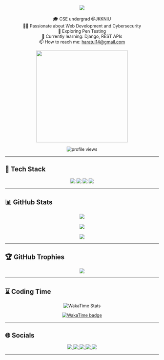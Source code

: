 <h1 align="center">
    <img src="https://readme-typing-svg.herokuapp.com/?font=Righteous&size=35&center=true&vCenter=true&width=900&height=50&duration=4000&color=FFFFFF&lines=Hi+👋,+I'm+Md.+Hussain+Anjum+Ratul;" />
</h1>

<p align="center">
🎓 CSE undergrad @JKKNIU <br>
🧑‍💻 Passionate about Web Development and Cybersecurity <br>
🔐 Exploring Pen Testing<br>
🌱 Currently learning: Django, REST APIs<br>
📫 How to reach me: <a href="mailto:haratul14@gmail.com">haratul14@gmail.com</a>
</p>
 
<p align="center">
  <img src="https://user-images.githubusercontent.com/74038190/212748842-9fcbad5b-6173-4175-8a61-521f3dbb7514.gif" width="300"/>
</p>

<p align="center">
  <img src="https://komarev.com/ghpvc/?username=hussain-anjum&label=Profile%20Views&color=blueviolet&style=for-the-badge" alt="profile views" />
</p>

---

## 💼 Tech Stack

<p align="center">
  <!-- Programming Languages -->
  <img src="https://skillicons.dev/icons?i=c,cpp,python,java,php" />
  
  <!-- Frontend -->
  <img src="https://skillicons.dev/icons?i=html,css,javascript,react" />
  
  <!-- Backend & Databases -->
  <img src="https://skillicons.dev/icons?i=django,flask,fastapi,mysql" />
  
  <!-- Tools & Others -->
  <img src="https://skillicons.dev/icons?i=vscode,idea,git,github,ai,ae,linux,windows" />
</p>

---

## 📊 GitHub Stats

<p align="center">
  <img src="https://github-readme-stats.vercel.app/api?username=hussain-anjum&show_icons=true&theme=one_dark_pro&hide_border=false" /> <br><br>
  <img src="https://nirzak-streak-stats.vercel.app/?user=hussain-anjum&theme=one_dark_pro&hide_border=false" /> <br><br>
  <img src="https://github-readme-stats.vercel.app/api/top-langs/?username=hussain-anjum&layout=compact&theme=one_dark_pro&hide_border=false" />
</p>

---

## 🏆 GitHub Trophies
<p align="center">
  <img src="https://github-profile-trophy.vercel.app/?username=hussain-anjum&theme=radical&no-frame=true&no-bg=false&margin-w=4"/>
</p>

---

## ⌛ Coding Time
<p align="center">
  <img 
    src="https://github-readme-stats.vercel.app/api/wakatime?username=@c6d6ff4d-9620-4422-90aa-0fdf4ed0ae2c&custom_title=Weekly%20Coding%20Stats&theme=one_dark_pro&hide_border=false&layout=compact&langs_count=8" 
    alt="WakaTime Stats"
  />
</p>
<p align="center">
  <a href="https://wakatime.com/@c6d6ff4d-9620-4422-90aa-0fdf4ed0ae2c">
    <img src="https://wakatime.com/badge/user/c6d6ff4d-9620-4422-90aa-0fdf4ed0ae2c.svg?style=for-the-badge" alt="WakaTime badge" />
  </a>
</p>

---

## 🌐 Socials

<p align="center">
  <a href="https://www.linkedin.com/in/hussain-anjum02/">
    <img src="https://img.shields.io/badge/LinkedIn-0077B5?style=for-the-badge&logo=linkedin&logoColor=white" />
  </a>
  <a href="https://www.facebook.com/hussain.anjum.02/">
    <img src="https://img.shields.io/badge/Facebook-%231877F2.svg?style=for-the-badge&logo=facebook&logoColor=white" />
  </a>
  <a href="https://x.com/hussain_anjum02">
    <img src="https://img.shields.io/badge/X-white?style=for-the-badge&logo=x&logoColor=000000" />
  </a>
  <a href="https://www.instagram.com/hussain_anjum02/">
    <img src="https://img.shields.io/badge/Instagram-E4405F?style=for-the-badge&logo=instagram&logoColor=white" />
  </a>
  <a href="https://discord.com/users/hussain_anjum">
    <img src="https://img.shields.io/badge/Discord-5865F2?style=for-the-badge&logo=discord&logoColor=white" />
  </a>
</p>

---
